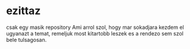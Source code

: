# ezittaz
csak egy masik repository
Ami arrol szol, hogy mar sokadjara kezdem el ugyanazt a temat, remeljuk most kitartobb leszek es a rendezo sem szol bele tulsagosan.
